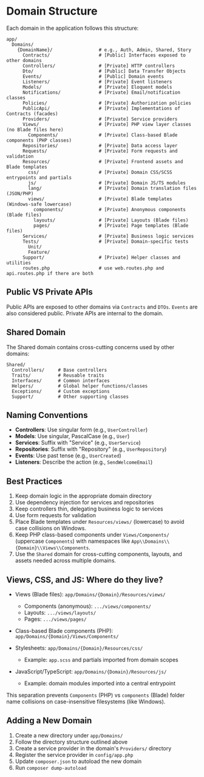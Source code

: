 # Domain Structure

Each domain in the application follows this structure:

```
app/
  Domains/
    {DomainName}/                 # e.g., Auth, Admin, Shared, Story
      Contracts/                  # [Public] Interfaces exposed to other domains
      Controllers/                # [Private] HTTP controllers
      Dto/                        # [Public] Data Transfer Objects 
      Events/                     # [Public] Domain events
      Listeners/                  # [Private] Event listeners
      Models/                     # [Private] Eloquent models
      Notifications/              # [Private] Email/notification classes
      Policies/                   # [Private] Authorization policies
      PublicApi/                  # [Private] Implementations of Contracts (facades)
      Providers/                  # [Private] Service providers
      Views/                      # [Private] PHP view layer classes (no Blade files here)
        Components/               # [Private] Class-based Blade components (PHP classes)
      Repositories/               # [Private] Data access layer
      Requests/                   # [Private] Form requests and validation
      Resources/                  # [Private] Frontend assets and Blade templates
        css/                      # [Private] Domain CSS/SCSS entrypoints and partials
        js/                       # [Private] Domain JS/TS modules
        lang/                     # [Private] Domain translation files (JSON/PHP)
        views/                    # [Private] Blade templates (Windows-safe lowercase)
          components/             # [Private] Anonymous components (Blade files)
          layouts/                # [Private] Layouts (Blade files)
          pages/                  # [Private] Page templates (Blade files)
      Services/                   # [Private] Business logic services
      Tests/                      # [Private] Domain-specific tests
        Unit/
        Feature/
      Support/                    # [Private] Helper classes and utilities
      routes.php                  # use web.routes.php and api.routes.php if there are both
```

## Public VS Private APIs

Public APIs are exposed to other domains via `Contracts` and `DTOs`.
`Events` are also considered public.
Private APIs are internal to the domain.

## Shared Domain

The Shared domain contains cross-cutting concerns used by other domains:

```
Shared/
  Controllers/     # Base controllers
  Traits/          # Reusable traits
  Interfaces/      # Common interfaces
  Helpers/         # Global helper functions/classes
  Exceptions/      # Custom exceptions
  Support/         # Other supporting classes
```

## Naming Conventions

- **Controllers**: Use singular form (e.g., `UserController`)
- **Models**: Use singular, PascalCase (e.g., `User`)
- **Services**: Suffix with "Service" (e.g., `UserService`)
- **Repositories**: Suffix with "Repository" (e.g., `UserRepository`)
- **Events**: Use past tense (e.g., `UserCreated`)
- **Listeners**: Describe the action (e.g., `SendWelcomeEmail`)

## Best Practices

1. Keep domain logic in the appropriate domain directory
2. Use dependency injection for services and repositories
3. Keep controllers thin, delegating business logic to services
4. Use form requests for validation
5. Place Blade templates under `Resources/views/` (lowercase) to avoid case collisions on Windows.
6. Keep PHP class-based components under `Views/Components/` (uppercase `Components`) with namespaces like `App\\Domains\\{Domain}\\Views\\Components`.
7. Use the `Shared` domain for cross-cutting components, layouts, and assets needed across multiple domains.

## Views, CSS, and JS: Where do they live?

- Views (Blade files): `app/Domains/{Domain}/Resources/views/`
  - Components (anonymous): `.../views/components/`
  - Layouts: `.../views/layouts/`
  - Pages: `.../views/pages/`

- Class-based Blade components (PHP): `app/Domains/{Domain}/Views/Components/`

- Stylesheets: `app/Domains/{Domain}/Resources/css/`
  - Example: `app.scss` and partials imported from domain scopes

- JavaScript/TypeScript: `app/Domains/{Domain}/Resources/js/`
  - Example: domain modules imported into a central entrypoint

This separation prevents `Components` (PHP) vs `components` (Blade) folder name collisions on case-insensitive filesystems (like Windows).

## Adding a New Domain

1. Create a new directory under `app/Domains/`
2. Follow the directory structure outlined above
3. Create a service provider in the domain's `Providers/` directory
4. Register the service provider in `config/app.php`
5. Update `composer.json` to autoload the new domain
6. Run `composer dump-autoload`
